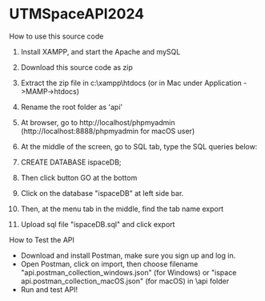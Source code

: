 # UTMSpaceAPI2024
 
How to use this source code

1. Install XAMPP, and start the Apache and mySQL

2. Download this source code as zip

3. Extract the zip file in c:\xampp\htdocs (or in Mac under Application ->MAMP->htdocs)

4. Rename the root folder as 'api'

5. At browser, go to http://localhost/phpmyadmin (http://localhost:8888/phpmyadmin for macOS user)

6. At the middle of the screen, go to SQL tab, type the SQL queries below:

7. CREATE DATABASE ispaceDB;

8. Then click button GO at the bottom

9. Click on the database "ispaceDB" at left side bar.

10. Then, at the menu tab in the middle, find the tab name export 

11. Upload sql file "ispaceDB.sql" and click export


How to Test the API
- Download and install Postman, make sure you sign up and log in.
- Open Postman, click on import, then choose filename "api.postman_collection_windows.json" (for Windows) or "ispace api.postman_collection_macOS.json" (for macOS)  in \api folder 
- Run and test API!
